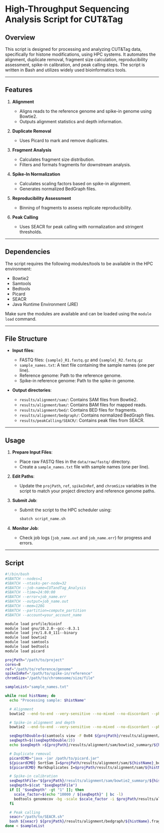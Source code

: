 # High-Throughput Sequencing Analysis Script for CUT&Tag

## Overview

This script is designed for processing and analyzing CUT&Tag data, specifically for histone modifications, using HPC systems. It automates the alignment, duplicate removal, fragment size calculation, reproducibility assessment, spike-in calibration, and peak calling steps. The script is written in Bash and utilizes widely used bioinformatics tools.

---

## Features

1. **Alignment**
   - Aligns reads to the reference genome and spike-in genome using Bowtie2.
   - Outputs alignment statistics and depth information.

2. **Duplicate Removal**
   - Uses Picard to mark and remove duplicates.

3. **Fragment Analysis**
   - Calculates fragment size distribution.
   - Filters and formats fragments for downstream analysis.

4. **Spike-In Normalization**
   - Calculates scaling factors based on spike-in alignment.
   - Generates normalized BedGraph files.

5. **Reproducibility Assessment**
   - Binning of fragments to assess replicate reproducibility.

6. **Peak Calling**
   - Uses SEACR for peak calling with normalization and stringent thresholds.

---

## Dependencies

The script requires the following modules/tools to be available in the HPC environment:

- Bowtie2
- Samtools
- Bedtools
- Picard
- SEACR
- Java Runtime Environment (JRE)

Make sure the modules are available and can be loaded using the `module load` command.

---

## File Structure

- **Input files**:
  - FASTQ files: `{sample}_R1.fastq.gz` and `{sample}_R2.fastq.gz`
  - `sample_names.txt`: A text file containing the sample names (one per line).
  - Reference genome: Path to the reference genome.
  - Spike-in reference genome: Path to the spike-in genome.

- **Output directories**:
  - `results/alignment/sam/`: Contains SAM files from Bowtie2.
  - `results/alignment/bam/`: Contains BAM files for mapped reads.
  - `results/alignment/bed/`: Contains BED files for fragments.
  - `results/alignment/bedgraph/`: Contains normalized BedGraph files.
  - `results/peakCalling/SEACR/`: Contains peak files from SEACR.

---

## Usage

1. **Prepare Input Files**:
   - Place raw FASTQ files in the `data/raw/fastq/` directory.
   - Create a `sample_names.txt` file with sample names (one per line).

2. **Edit Paths**:
   - Update the `projPath`, `ref`, `spikeInRef`, and `chromSize` variables in the script to match your project directory and reference genome paths.

3. **Submit Job**:
   - Submit the script to the HPC scheduler using:
     ```bash
     sbatch script_name.sh
     ```

4. **Monitor Job**:
   - Check job logs (`job_name.out` and `job_name.err`) for progress and errors.

---

## Script

```bash
#!/bin/bash
#SBATCH --nodes=1
#SBATCH --ntasks-per-node=32
#SBATCH --job-name=CUTandTag_Analysis
#SBATCH --time=24:00:00
#SBATCH --error=job_name.err
#SBATCH --output=job_name.out
#SBATCH --mem=128G
#SBATCH --partition=compute_partition
#SBATCH --account=your_account_name

module load profile/bioinf
module load gnu/10.2.0--gcc--8.3.1
module load jre/1.8.0_111--binary
module load bowtie2
module load samtools
module load bedtools
module load picard

projPath="/path/to/project"
cores=8
ref="/path/to/reference/genome"
spikeInRef="/path/to/spike-in/reference"
chromSize="/path/to/chromosome/size/file"

sampleList="sample_names.txt"

while read histName; do
  echo "Processing sample: $histName"

  # Alignment
  bowtie2 --end-to-end --very-sensitive --no-mixed --no-discordant --phred33 -I 10 -X 700 -p ${cores} -x ${ref} -1 ${projPath}/data/raw/fastq/${histName}_R1.fastq.gz -2 ${projPath}/data/raw/fastq/${histName}_R2.fastq.gz -S ${projPath}/results/alignment/sam/${histName}_bowtie2.sam &> ${projPath}/results/alignment/sam/bowtie2_summary/${histName}_bowtie2.txt

  # Spike-in alignment and depth
  bowtie2 --end-to-end --very-sensitive --no-mixed --no-discordant --phred33 -I 10 -X 700 -p ${cores} -x ${spikeInRef} -1 ${projPath}/data/raw/fastq/${histName}_R1.fastq.gz -2 ${projPath}/data/raw/fastq/${histName}_R2.fastq.gz -S ${projPath}/results/alignment/sam/${histName}_bowtie2_spikeIn.sam &> ${projPath}/results/alignment/sam/bowtie2_summary/${histName}_bowtie2_spikeIn.txt

  seqDepthDouble=$(samtools view -F 0x04 ${projPath}/results/alignment/sam/${histName}_bowtie2_spikeIn.sam | wc -l)
  seqDepth=$((seqDepthDouble/2))
  echo $seqDepth >${projPath}/results/alignment/sam/bowtie2_summary/${histName}_bowtie2_spikeIn.seqDepth

  # Duplicate removal
  picardCMD="java -jar /path/to/picard.jar"
  ${picardCMD} SortSam I=$projPath/results/alignment/sam/${histName}_bowtie2.sam O=$projPath/results/alignment/sam/${histName}_bowtie2.sorted.sam SORT_ORDER=coordinate
  ${picardCMD} MarkDuplicates I=$projPath/results/alignment/sam/${histName}_bowtie2.sorted.sam O=$projPath/results/alignment/removeDuplicate/${histName}_bowtie2.sorted.rmDup.sam REMOVE_DUPLICATES=true METRICS_FILE=$projPath/results/alignment/removeDuplicate/picard_summary/${histName}_picard.rmDup.txt

  # Spike-in calibration
  seqDepthFile="${projPath}/results/alignment/sam/bowtie2_summary/${histName}_bowtie2_spikeIn.seqDepth"
  seqDepth=$(cat "$seqDepthFile")
  if [[ "$seqDepth" -gt "1" ]]; then
    scale_factor=$(echo "10000 / ${seqDepth}" | bc -l)
    bedtools genomecov -bg -scale $scale_factor -i $projPath/results/alignment/bed/${histName}_bowtie2.fragments.bed -g $chromSize > ${projPath}/results/alignment/bedgraph/${histName}.fragments.normalized.bedgraph
  fi

  # Peak calling
  seacr="/path/to/SEACR.sh"
  bash ${seacr} ${projPath}/results/alignment/bedgraph/${histName}.fragments.normalized.bedgraph 0.05 non stringent $projPath/results/peakCalling/SEACR/${histName}_seacr_top0.05.peaks
done < $sampleList
